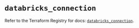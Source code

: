 # `databricks_connection`

Refer to the Terraform Registry for docs: [`databricks_connection`](https://registry.terraform.io/providers/databricks/databricks/1.35.0/docs/resources/connection).
